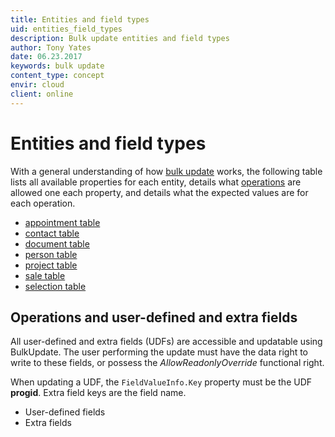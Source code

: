 ```yaml
---
title: Entities and field types
uid: entities_field_types
description: Bulk update entities and field types
author: Tony Yates
date: 06.23.2017
keywords: bulk update
content_type: concept
envir: cloud
client: online
---
```


# Entities and field types

With a general understanding of how [bulk update][1] works, the following table lists all available properties for each entity, details what [operations][2] are allowed one each property, and details what the expected values are for each operation.

* [appointment table][3]
* [contact table][4]
* [document table][5]
* [person table][6]
* [project table][7]
* [sale table][8]
* [selection table][9]

## Operations and user-defined and extra fields

All user-defined and extra fields (UDFs) are accessible and updatable using BulkUpdate. The user performing the update must have the data right to write to these fields, or possess the *AllowReadonlyOverride* functional right.

When updating a UDF, the `FieldValueInfo.Key` property must be the UDF **progid**. Extra field keys are the field name.

* User-defined fields
* Extra fields

<!-- Referenced links -->
[1]: index.md
[2]: operations-and-values.md
[3]: reference/appointment-table.md
[4]: reference/contact-table.md
[5]: reference/document-table.md
[6]: reference/person-table.md
[7]: reference/project-table.md
[8]: reference/sale-table.md
[9]: reference/selection-table.md
